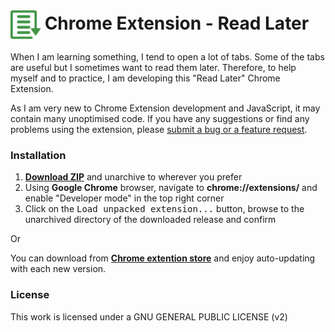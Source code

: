 # <img src="src/img/icon48.png" align="absmiddle"> Chrome Extension - Read Later

When I am learning something, I tend to open a lot of tabs. Some of the tabs are useful but I sometimes want to read them later. Therefore, to help myself and to practice, I am developing this "Read Later" Chrome Extension.

As I am very new to Chrome Extension development and JavaScript, it may contain many unoptimised code. If you have any suggestions or find any problems using the extension, please [submit a bug or a feature request](https://github.com/lx223/read-later/issues/).

### Installation

1. **[Download ZIP](https://github.com/lx223/read-later/tree/master/build/zip)** and unarchive to wherever you prefer
2. Using **Google Chrome** browser, navigate to **chrome://extensions/** and enable "Developer mode" in the top right corner
3. Click on the <kbd>Load unpacked extension...</kbd> button, browse to the unarchived directory of the downloaded release and confirm

Or

You can download from **[Chrome extention store](https://chrome.google.com/webstore/detail/read-later-save-tab-and-r/eimchnaiimdmfefpplagekjgigbjmohd)** and enjoy auto-updating with each new version.

### License

This work is licensed under a GNU GENERAL PUBLIC LICENSE (v2)
